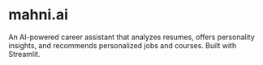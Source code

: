 # mahni.ai
An AI-powered career assistant that analyzes resumes, offers personality insights, and recommends personalized jobs and courses. Built with Streamlit.
